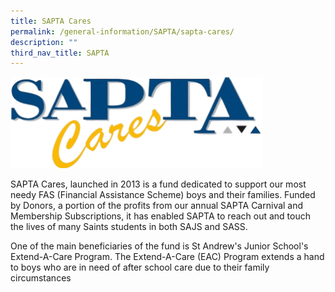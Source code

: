 ```yaml
---
title: SAPTA Cares
permalink: /general-information/SAPTA/sapta-cares/
description: ""
third_nav_title: SAPTA
---
```

<img src="/images/sapta1.png" style="width:80%">

SAPTA Cares, launched in 2013 is a fund dedicated to support our most needy FAS (Financial Assistance Scheme) boys and their families. Funded by Donors, a portion of the profits from our annual SAPTA Carnival and Membership Subscriptions, it has enabled SAPTA to reach out and touch the lives of many Saints students in both SAJS and SASS.

  

One of the main beneficiaries of the fund is St Andrew's Junior School's Extend-A-Care Program. The Extend-A-Care (EAC) Program extends a hand to boys who are in need of after school care due to their family circumstances